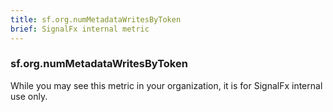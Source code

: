 ```yaml
---
title: sf.org.numMetadataWritesByToken
brief: SignalFx internal metric 
---
```

### sf.org.numMetadataWritesByToken

While you may see this metric in your organization, it is for SignalFx internal use only.
